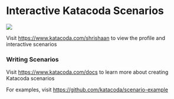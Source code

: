 # Interactive Katacoda Scenarios

[![](http://shields.katacoda.com/katacoda/shrishaan/count.svg)](https://www.katacoda.com/shrishaan "Get your profile on Katacoda.com")

Visit https://www.katacoda.com/shrishaan to view the profile and interactive scenarios

### Writing Scenarios
Visit https://www.katacoda.com/docs to learn more about creating Katacoda scenarios

For examples, visit https://github.com/katacoda/scenario-example
